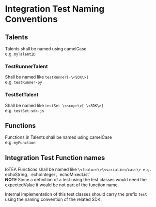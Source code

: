 # Integration Test Naming Conventions

## Talents
Talents shall be named using camelCase  
e.g. `myTalentID`

### TestRunnerTalent
Shall be named like `testRunner[-\<SDK\>]`  
e.g. `testRunner-py`

### TestSetTalent
Shall be named like `testSet-\<scope\>[-\<SDK\>]`  
e.g. `testSet-sdk-js`

## Functions
Functions in Talents shall be named using camelCase  
e.g. `myFunction`

## Integration Test Function names
IoTEA Functions shall be named like `\<feature\>\<variation/case\>
e.g. `echoString`, `echoInteger`, `echoMixedList`  
**NOTE** Since a definition of a test using the test classes would need the expectedValue it would be not part of the function name. 

Internal implementation of this test classes should carry the prefix `test` using the naming convention of the related SDK.